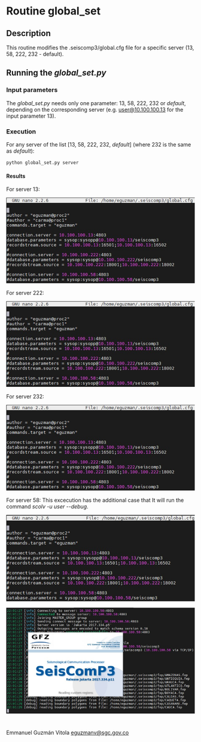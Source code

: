 # Routine global_set

## Description
This routine modifies the .seiscomp3/global.cfg file for a specific server (13, 58, 222, 232 - default).

## Running the *global_set.py*

### Input parameters

The *global_set.py* needs only one parameter: 13, 58, 222, 232 or *default*, depending on the corresponding server (e.g. user@10.100.100.13 for the input parameter 13).

### Execution

For any server of the list [13, 58, 222, 232, *default*] (where 232 is the same as *default*):

```
python global_set.py server
```

#### Results
For server 13:

![title](images/13.jpeg)

For server 222:

![title](images/13.jpeg)

For server 232:

![title](images/13.jpeg)

For server 58: This excecution has the additional case that It will run the command *scolv -u user --debug*.

![title](images/58_00.jpeg)

![title](images/58_01.jpeg)

#

Emmanuel Guzmán Vitola
eguzmanv@sgc.gov.co